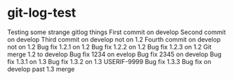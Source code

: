 # git-log-test
Testing some strange gitlog things
First commit on develop
Second commit on develop
Third commit on develop not on 1.2
Fourth commit on develop not on 1.2
Bug fix 1.2.1 on 1.2
Bug fix 1.2.2 on 1.2
Bug fix 1.2.3 on 1.2
Git merge 1.2 to develop
Bug fix 1234 on evelop
Bug fix 2345 on develop
Bug fix  1.3.1 on 1.3
Bug fix  1.3.2 on 1.3
USERIF-9999
Bug fix 1.3.3
Bug fix on develop past 1.3 merge
